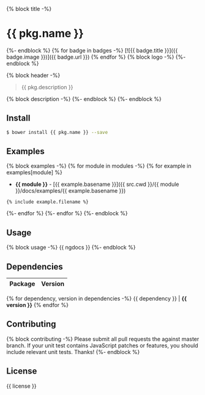 {% block title -%}
# {{ pkg.name }}
{%- endblock %}
{% for badge in badges -%}
[![{{ badge.title }}]({{ badge.image }})]({{ badge.url }}) {% endfor %}
{% block logo -%}
{%- endblock %}

{% block header -%}
> {{ pkg.description }}

{% block description -%}
{%- endblock %}
{%- endblock %}

## Install

```sh
$ bower install {{ pkg.name }} --save
```

## Examples
{% block examples -%}
{% for module in modules -%}
{% for example in examples[module] %}
- **{{ module }}** - [{{ example.basename }}]({{ src.cwd }}/{{ module }}/docs/examples/{{ example.basename }})

```{{ example.extname }}
{% include example.filename %}
```
{%- endfor %}
{%- endfor %}
{%- endblock %}

## Usage

{% block usage -%}
{{ ngdocs }} 
{%- endblock %}

## Dependencies

Package | Version
------- | -------
{% for dependency, version in dependencies -%}
{{ dependency }} | **{{ version }}**
{% endfor %}



## Contributing
{% block contributing -%}
Please submit all pull requests the against master branch. If your unit test contains JavaScript patches or features, you should include relevant unit tests. Thanks!
{%- endblock %}

## License

{{ license }}
